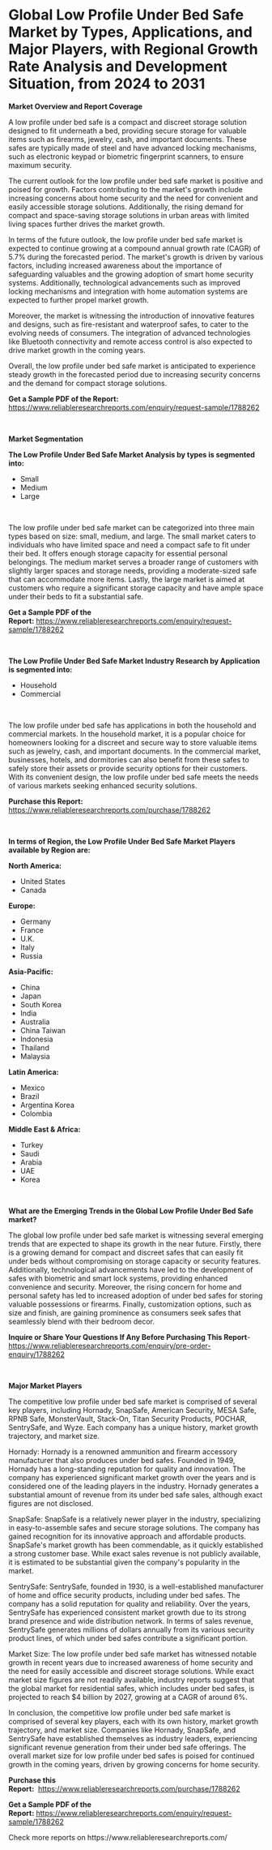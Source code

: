 <p><h1>Global Low Profile Under Bed Safe Market by Types, Applications, and Major Players, with Regional Growth Rate Analysis and Development Situation, from 2024 to 2031</h1></p><p><strong>Market Overview and Report Coverage</strong></p>
<p><p>A low profile under bed safe is a compact and discreet storage solution designed to fit underneath a bed, providing secure storage for valuable items such as firearms, jewelry, cash, and important documents. These safes are typically made of steel and have advanced locking mechanisms, such as electronic keypad or biometric fingerprint scanners, to ensure maximum security.</p><p>The current outlook for the low profile under bed safe market is positive and poised for growth. Factors contributing to the market's growth include increasing concerns about home security and the need for convenient and easily accessible storage solutions. Additionally, the rising demand for compact and space-saving storage solutions in urban areas with limited living spaces further drives the market growth.</p><p>In terms of the future outlook, the low profile under bed safe market is expected to continue growing at a compound annual growth rate (CAGR) of 5.7% during the forecasted period. The market's growth is driven by various factors, including increased awareness about the importance of safeguarding valuables and the growing adoption of smart home security systems. Additionally, technological advancements such as improved locking mechanisms and integration with home automation systems are expected to further propel market growth.</p><p>Moreover, the market is witnessing the introduction of innovative features and designs, such as fire-resistant and waterproof safes, to cater to the evolving needs of consumers. The integration of advanced technologies like Bluetooth connectivity and remote access control is also expected to drive market growth in the coming years.</p><p>Overall, the low profile under bed safe market is anticipated to experience steady growth in the forecasted period due to increasing security concerns and the demand for compact storage solutions.</p></p>
<p><strong>Get a Sample PDF of the Report:</strong> <a href="https://www.reliableresearchreports.com/enquiry/request-sample/1788262">https://www.reliableresearchreports.com/enquiry/request-sample/1788262</a></p>
<p>&nbsp;</p>
<p><strong>Market Segmentation</strong></p>
<p><strong>The Low Profile Under Bed Safe Market Analysis by types is segmented into:</strong></p>
<p><ul><li>Small</li><li>Medium</li><li>Large</li></ul></p>
<p>&nbsp;</p>
<p><p>The low profile under bed safe market can be categorized into three main types based on size: small, medium, and large. The small market caters to individuals who have limited space and need a compact safe to fit under their bed. It offers enough storage capacity for essential personal belongings. The medium market serves a broader range of customers with slightly larger spaces and storage needs, providing a moderate-sized safe that can accommodate more items. Lastly, the large market is aimed at customers who require a significant storage capacity and have ample space under their beds to fit a substantial safe.</p></p>
<p><strong>Get a Sample PDF of the Report:</strong>&nbsp;<a href="https://www.reliableresearchreports.com/enquiry/request-sample/1788262">https://www.reliableresearchreports.com/enquiry/request-sample/1788262</a></p>
<p>&nbsp;</p>
<p><strong>The Low Profile Under Bed Safe Market Industry Research by Application is segmented into:</strong></p>
<p><ul><li>Household</li><li>Commercial</li></ul></p>
<p>&nbsp;</p>
<p><p>The low profile under bed safe has applications in both the household and commercial markets. In the household market, it is a popular choice for homeowners looking for a discreet and secure way to store valuable items such as jewelry, cash, and important documents. In the commercial market, businesses, hotels, and dormitories can also benefit from these safes to safely store their assets or provide security options for their customers. With its convenient design, the low profile under bed safe meets the needs of various markets seeking enhanced security solutions.</p></p>
<p><strong>Purchase this Report:</strong>&nbsp; <a href="https://www.reliableresearchreports.com/purchase/1788262">https://www.reliableresearchreports.com/purchase/1788262</a></p>
<p>&nbsp;</p>
<p><strong>In terms of Region, the Low Profile Under Bed Safe Market Players available by Region are:</strong></p>
<p>
    <p> <strong> North America: </strong>
        <ul>
            <li>United States</li>
            <li>Canada</li>
        </ul>
        </p> 
    <p> <strong> Europe: </strong>
        <ul>
            <li>Germany</li>
            <li>France</li>
            <li>U.K.</li>
            <li>Italy</li>
            <li>Russia</li>
        </ul>
        </p> 
    <p> <strong> Asia-Pacific: </strong>
        <ul>
            <li>China</li>
            <li>Japan</li>
            <li>South Korea</li>
            <li>India</li>
            <li>Australia</li>
            <li>China Taiwan</li>
            <li>Indonesia</li>
            <li>Thailand</li>
            <li>Malaysia</li>
        </ul>
        </p> 
    <p> <strong> Latin America: </strong>
        <ul>
            <li>Mexico</li>
            <li>Brazil</li>
            <li>Argentina Korea</li>
            <li>Colombia</li>
        </ul>
        </p> 
    <p> <strong> Middle East & Africa: </strong>
        <ul>
            <li>Turkey</li>
            <li>Saudi</li>
            <li>Arabia</li>
            <li>UAE</li>
            <li>Korea</li>
        </ul>
    </p>
    </p>
<p>&nbsp;</p>
<p><strong>What are the Emerging Trends in the Global Low Profile Under Bed Safe market?</strong></p>
<p><p>The global low profile under bed safe market is witnessing several emerging trends that are expected to shape its growth in the near future. Firstly, there is a growing demand for compact and discreet safes that can easily fit under beds without compromising on storage capacity or security features. Additionally, technological advancements have led to the development of safes with biometric and smart lock systems, providing enhanced convenience and security. Moreover, the rising concern for home and personal safety has led to increased adoption of under bed safes for storing valuable possessions or firearms. Finally, customization options, such as size and finish, are gaining prominence as consumers seek safes that seamlessly blend with their bedroom decor.</p></p>
<p><strong>Inquire or Share Your Questions If Any Before Purchasing This Report</strong>- <a href="https://www.reliableresearchreports.com/enquiry/pre-order-enquiry/1788262">https://www.reliableresearchreports.com/enquiry/pre-order-enquiry/1788262</a></p>
<p>&nbsp;</p>
<p><strong>Major Market Players</strong></p>
<p><p>The competitive low profile under bed safe market is comprised of several key players, including Hornady, SnapSafe, American Security, MESA Safe, RPNB Safe, MonsterVault, Stack-On, Titan Security Products, POCHAR, SentrySafe, and Wyze. Each company has a unique history, market growth trajectory, and market size.</p><p>Hornady: Hornady is a renowned ammunition and firearm accessory manufacturer that also produces under bed safes. Founded in 1949, Hornady has a long-standing reputation for quality and innovation. The company has experienced significant market growth over the years and is considered one of the leading players in the industry. Hornady generates a substantial amount of revenue from its under bed safe sales, although exact figures are not disclosed.</p><p>SnapSafe: SnapSafe is a relatively newer player in the industry, specializing in easy-to-assemble safes and secure storage solutions. The company has gained recognition for its innovative approach and affordable products. SnapSafe's market growth has been commendable, as it quickly established a strong customer base. While exact sales revenue is not publicly available, it is estimated to be substantial given the company's popularity in the market.</p><p>SentrySafe: SentrySafe, founded in 1930, is a well-established manufacturer of home and office security products, including under bed safes. The company has a solid reputation for quality and reliability. Over the years, SentrySafe has experienced consistent market growth due to its strong brand presence and wide distribution network. In terms of sales revenue, SentrySafe generates millions of dollars annually from its various security product lines, of which under bed safes contribute a significant portion.</p><p>Market Size: The low profile under bed safe market has witnessed notable growth in recent years due to increased awareness of home security and the need for easily accessible and discreet storage solutions. While exact market size figures are not readily available, industry reports suggest that the global market for residential safes, which includes under bed safes, is projected to reach $4 billion by 2027, growing at a CAGR of around 6%.</p><p>In conclusion, the competitive low profile under bed safe market is comprised of several key players, each with its own history, market growth trajectory, and market size. Companies like Hornady, SnapSafe, and SentrySafe have established themselves as industry leaders, experiencing significant revenue generation from their under bed safe offerings. The overall market size for low profile under bed safes is poised for continued growth in the coming years, driven by growing concerns for home security.</p></p>
<p><strong>Purchase this Report:</strong>&nbsp;&nbsp;<a href="https://www.reliableresearchreports.com/purchase/1788262">https://www.reliableresearchreports.com/purchase/1788262</a></p>
<p></p>
<p><strong>Get a Sample PDF of the Report:</strong>&nbsp;<a href="https://www.reliableresearchreports.com/enquiry/request-sample/1788262">https://www.reliableresearchreports.com/enquiry/request-sample/1788262</a></p>
<p>Check more reports on https://www.reliableresearchreports.com/</p>